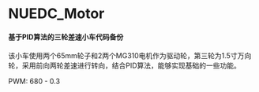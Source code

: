 # NUEDC_Motor

#### 基于PID算法的三轮差速小车代码备份

该小车使用两个65mm轮子和2两个MG310电机作为驱动轮，第三轮为1.5寸万向轮，采用前向两轮差速进行转向，结合PID算法，能够实现基础的一些功能。

PWM: 680 - 0.3
